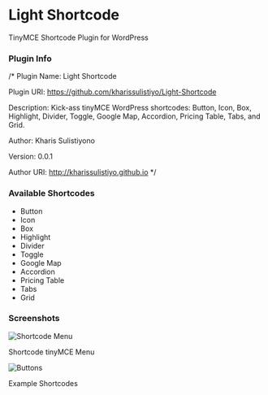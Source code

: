 # Light Shortcode

TinyMCE Shortcode Plugin for WordPress

### Plugin Info

/*
Plugin Name: Light Shortcode

Plugin URI: https://github.com/kharissulistiyo/Light-Shortcode

Description: Kick-ass tinyMCE WordPress shortcodes: Button, Icon, Box, Highlight, Divider, Toggle, Google Map, Accordion, Pricing Table, Tabs, and Grid.

Author: Kharis Sulistiyono

Version: 0.0.1

Author URI: http://kharissulistiyo.github.io
*/


### Available Shortcodes

* Button
* Icon
* Box
* Highlight
* Divider
* Toggle
* Google Map
* Accordion
* Pricing Table
* Tabs
* Grid

### Screenshots

<img src="https://raw.github.com/kharissulistiyo/Light-Shortcode/master/screenshot-2.png" alt="Shortcode Menu" />

<p>Shortcode tinyMCE Menu</p>


<img src="https://raw.github.com/kharissulistiyo/Light-Shortcode/master/screenshot-1.png" alt="Buttons" />

<p>Example Shortcodes</p>